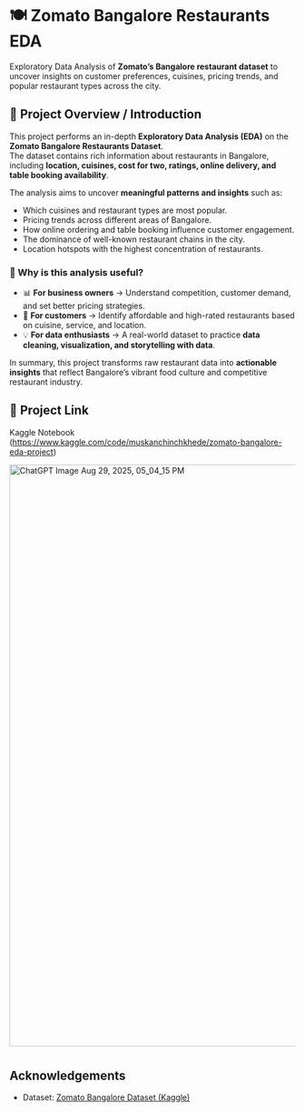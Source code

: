  # 🍽️ Zomato Bangalore Restaurants EDA
Exploratory Data Analysis of **Zomato’s Bangalore restaurant dataset** to uncover insights on customer preferences, cuisines, pricing trends, and popular restaurant types across the city.

## 📌 Project Overview / Introduction

This project performs an in-depth **Exploratory Data Analysis (EDA)** on the **Zomato Bangalore Restaurants Dataset**.  
The dataset contains rich information about restaurants in Bangalore, including **location, cuisines, cost for two, ratings, online delivery, and table booking availability**.  

The analysis aims to uncover **meaningful patterns and insights** such as:  
- Which cuisines and restaurant types are most popular.  
- Pricing trends across different areas of Bangalore.  
- How online ordering and table booking influence customer engagement.  
- The dominance of well-known restaurant chains in the city.  
- Location hotspots with the highest concentration of restaurants.  

### 🔎 Why is this analysis useful?
- 📊 **For business owners** → Understand competition, customer demand, and set better pricing strategies.  
- 🍴 **For customers** → Identify affordable and high-rated restaurants based on cuisine, service, and location.  
- 💡 **For data enthusiasts** → A real-world dataset to practice **data cleaning, visualization, and storytelling with data**.  

In summary, this project transforms raw restaurant data into **actionable insights** that reflect Bangalore’s vibrant food culture and competitive restaurant industry.

## 🔗 Project Link

Kaggle Notebook  (https://www.kaggle.com/code/muskanchinchkhede/zomato-bangalore-eda-project) 














<img width="1536" height="1024" alt="ChatGPT Image Aug 29, 2025, 05_04_15 PM" src="https://github.com/user-attachments/assets/059405d0-6e66-4b4b-862e-b2a2d9b3da71" />



#

##  Acknowledgements

- Dataset: [Zomato Bangalore Dataset (Kaggle)](https://www.kaggle.com/datasets)

